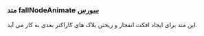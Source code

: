 <h3>
متد fallNodeAnimate
<a class="ext-link" href="classes_Tetris_Gameplay.js.html#line24" target="_blank">سورس</a>
</h3>
این متد برای ایجاد افکت انفجار و ریختن بلاک های کاراکتر بعدی به کار می آید.
